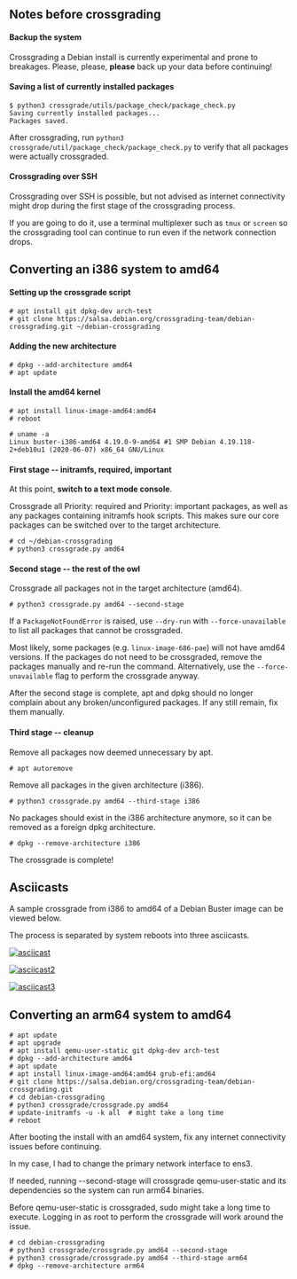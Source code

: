 Notes before crossgrading
---

#### Backup the system

Crossgrading a Debian install is currently experimental and prone to breakages. Please, please, **please** back up your data before continuing!

#### Saving a list of currently installed packages

```
$ python3 crossgrade/utils/package_check/package_check.py
Saving currently installed packages...
Packages saved.
```

After crossgrading, run `python3 crossgrade/util/package_check/package_check.py` to verify that all packages were actually crossgraded.

#### Crossgrading over SSH

Crossgrading over SSH is possible, but not advised as internet connectivity might drop during the first stage of the crossgrading process.

If you are going to do it, use a terminal multiplexer such as `tmux` or `screen` so the crossgrading tool can continue to run even if the network connection drops.

Converting an i386 system to amd64
---

#### Setting up the crossgrade script

```
# apt install git dpkg-dev arch-test
# git clone https://salsa.debian.org/crossgrading-team/debian-crossgrading.git ~/debian-crossgrading
```

#### Adding the new architecture

```
# dpkg --add-architecture amd64
# apt update
```

#### Install the amd64 kernel

```
# apt install linux-image-amd64:amd64
# reboot
```

```
# uname -a
Linux buster-i386-amd64 4.19.0-9-amd64 #1 SMP Debian 4.19.118-2+deb10u1 (2020-06-07) x86_64 GNU/Linux
```

#### First stage -- initramfs, required, important

At this point, __switch to a text mode console__.

Crossgrade all Priority: required and Priority: important packages, as well as any packages containing initramfs hook scripts. This makes sure our core packages can be switched over to the target architecture.

```
# cd ~/debian-crossgrading
# python3 crossgrade.py amd64
```

#### Second stage -- the rest of the owl

Crossgrade all packages not in the target architecture (amd64).

```
# python3 crossgrade.py amd64 --second-stage
```

If a `PackageNotFoundError` is raised, use `--dry-run` with `--force-unavailable` to list all packages that cannot be crossgraded.

Most likely, some packages (e.g. `linux-image-686-pae`) will not have amd64 versions. If the packages do not need to be crossgraded, remove the packages manually and re-run the command. Alternatively, use the `--force-unavailable` flag to perform the crossgrade anyway.

After the second stage is complete, apt and dpkg should no longer complain about any broken/unconfigured packages. If any still remain, fix them manually.

#### Third stage -- cleanup

Remove all packages now deemed unnecessary by apt.

```
# apt autoremove
```

Remove all packages in the given architecture (i386).

```
# python3 crossgrade.py amd64 --third-stage i386
```

No packages should exist in the i386 architecture anymore, so it can be removed as a foreign dpkg architecture.

```
# dpkg --remove-architecture i386
```

The crossgrade is complete!

Asciicasts
---

A sample crossgrade from i386 to amd64 of a Debian Buster image can be viewed below.

The process is separated by system reboots into three asciicasts.

[![asciicast](https://asciinema.org/a/e5zeJXw558vpMU8uolw20VVHl.png)](https://asciinema.org/a/e5zeJXw558vpMU8uolw20VVHl)

[![asciicast2](https://asciinema.org/a/bBYeBAlCii0qDpkog3XHTwIi8.png)](https://asciinema.org/a/bBYeBAlCii0qDpkog3XHTwIi8)

[![asciicast3](https://asciinema.org/a/GtdoAGtxsrAfHnyGiRu2QwPLs.png)](https://asciinema.org/a/GtdoAGtxsrAfHnyGiRu2QwPLs)

Converting an arm64 system to amd64
---

```
# apt update
# apt upgrade
# apt install qemu-user-static git dpkg-dev arch-test
# dpkg --add-architecture amd64
# apt update
# apt install linux-image-amd64:amd64 grub-efi:amd64
# git clone https://salsa.debian.org/crossgrading-team/debian-crossgrading.git
# cd debian-crossgrading
# python3 crossgrade/crossgrade.py amd64
# update-initramfs -u -k all  # might take a long time
# reboot
```

After booting the install with an amd64 system, fix any internet connectivity issues before continuing.

In my case, I had to change the primary network interface to ens3.

If needed, running --second-stage will crossgrade qemu-user-static and its dependencies so the system can run arm64 binaries.

Before qemu-user-static is crossgraded, sudo might take a long time to execute. Logging in as root to perform the crossgrade will work around the issue.

```
# cd debian-crossgrading
# python3 crossgrade/crossgrade.py amd64 --second-stage
# python3 crossgrade/crossgrade.py amd64 --third-stage arm64
# dpkg --remove-architecture arm64
```
